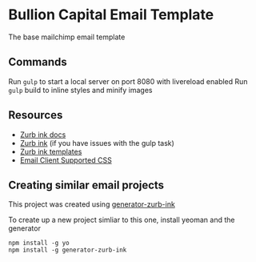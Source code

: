 # Bullion Capital Email Template

The base mailchimp email template

## Commands

Run `gulp` to start a local server on port 8080 with livereload enabled
Run `gulp` build to inline styles and minify images

## Resources

- [Zurb ink docs](http://zurb.com/ink/docs.php)
- [Zurb ink](http://zurb.com/ink/inliner.php) (if you have issues with the gulp task)
- [Zurb ink templates](http://zurb.com/ink/templates.php)
- [Email Client Supported CSS](http://templates.mailchimp.com/resources/email-client-css-support/)

## Creating similar email projects

This project was created using [generator-zurb-ink](https://github.com/BNJ/generator-zurb-ink)

To create up a new project simliar to this one, install yeoman and the generator

```
npm install -g yo
npm install -g generator-zurb-ink
```


